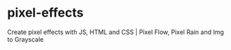 # pixel-effects
Create pixel effects with JS, HTML and CSS | Pixel Flow, Pixel Rain and Img to Grayscale
